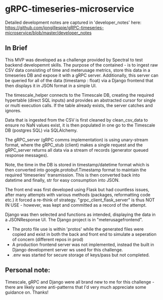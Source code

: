 # gRPC-timeseries-microservice


Detailed development notes are captured in 'developer_notes' here: https://github.com/jongillespie/gRPC-timeseries-microservice/blob/master/developer_notes

## In Brief

This MVP was developed as a challenge provided by Spectral to test backend developemnt skills. The purpose of the contained - is to ingest raw CSV data consisting of time and meterusage metrics, store this data in a timeseries DB and expose it with a gRPC server. Additionally, this server can be queried for all of the data (timestamp : float) via a Django frontend that then displays it in JSON format in a simple UI.

The timescale_helper connects to the Timescale DB, creating the required hypertable (direct SQL inputs) and provides an abstracted cursor for single or multi execution calls. If the table already exists, the server catches and ignores. 

Data that is ingested from the CSV is first cleaned by clean_csv_data to ensure no NaN values exist, it is then populated in one go to the Timescale DB (postgres SQL) via SQLAlchemy.

The gRPC_server (gRPC comms implementation) is using unary-stream format, where the gRPC_stub (client) makes a single request and the gRPC_server returns all data via a stream of records (generator queued response messages).

Note, the time in the DB is stored in timestamp/datetime format which is then converted into google.protobuf.Timestamp format to maintain the required 'timeseries' transmission. This is then converted back into datetime and finally, str for easy consumption into JSON.

The front end was first developed using Flask but had countless issues, after many attempts with various methods (packages, reformatting code etc.) it forced a re-think of strategy. "grpc_client_flask_server" is thus NOT IN USE - however, was kept and committed as a record of the attempt.

Django was then selected and functions as intended, displaying the data in a JSONResponse UI. The Django project is in "meterusagefrontend".

* The proto file use is within 'protos' while the generated files were copied and exist in both the back and front end to simulate a seperation of concern (different repos in prod)
* A production frontend server was not implemented, instead the built in Django development server ws used for this challenge.
* .env was started for secure storage of keys/pass but not completed.

## Personal note:
Timescale, gRPC and Django were all brand new to me for this challenge - there are likely some anti-patterns that I'd very much appreciate some guidance on. Thanks!


